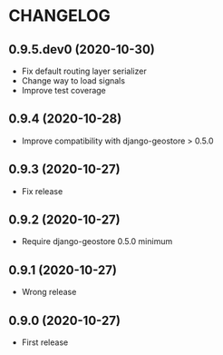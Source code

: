CHANGELOG
=========

0.9.5.dev0     (2020-10-30)
---------------------------

* Fix default routing layer serializer
* Change way to load signals
* Improve test coverage


0.9.4          (2020-10-28)
---------------------------

* Improve compatibility with django-geostore > 0.5.0


0.9.3          (2020-10-27)
---------------------------

* Fix release


0.9.2          (2020-10-27)
---------------------------

* Require django-geostore 0.5.0 minimum


0.9.1          (2020-10-27)
---------------------------

* Wrong release


0.9.0          (2020-10-27)
---------------------------

* First release
